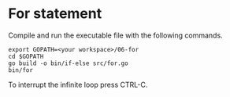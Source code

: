 # For statement
  
Compile and run the executable file with the following commands.

```
export GOPATH=<your workspace>/06-for
cd $GOPATH
go build -o bin/if-else src/for.go
bin/for
```

To interrupt the infinite loop press CTRL-C.
